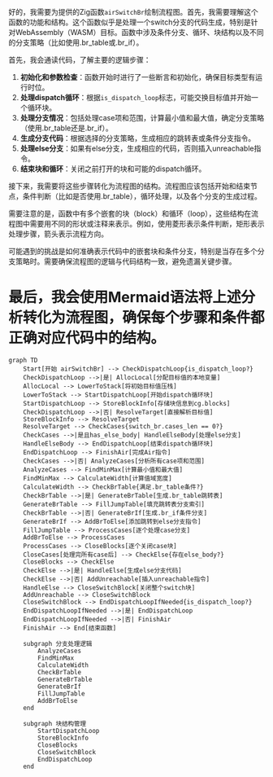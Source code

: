 好的，我需要为提供的Zig函数`airSwitchBr`绘制流程图。首先，我需要理解这个函数的功能和结构。这个函数似乎是处理一个switch分支的代码生成，特别是针对WebAssembly（WASM）目标。函数中涉及条件分支、循环、块结构以及不同的分支策略（比如使用.br_table或.br_if）。

首先，我会通读代码，了解主要的逻辑步骤：

1. **初始化和参数检查**：函数开始时进行了一些断言和初始化，确保目标类型有运行时位。
2. **处理dispatch循环**：根据`is_dispatch_loop`标志，可能交换目标值并开始一个循环块。
3. **处理分支情况**：包括处理case项和范围，计算最小值和最大值，确定分支策略（使用.br_table还是.br_if）。
4. **生成分支代码**：根据选择的分支策略，生成相应的跳转表或条件分支指令。
5. **处理else分支**：如果有else分支，生成相应的代码，否则插入unreachable指令。
6. **结束块和循环**：关闭之前打开的块和可能的dispatch循环。

接下来，我需要将这些步骤转化为流程图的结构。流程图应该包括开始和结束节点，条件判断（比如是否使用.br_table），循环处理，以及各个分支的生成过程。

需要注意的是，函数中有多个嵌套的块（block）和循环（loop），这些结构在流程图中需要用不同的形状或注释来表示。例如，使用菱形表示条件判断，矩形表示处理步骤，箭头表示流程方向。

可能遇到的挑战是如何准确表示代码中的嵌套块和条件分支，特别是当存在多个分支策略时。需要确保流程图的逻辑与代码结构一致，避免遗漏关键步骤。

最后，我会使用Mermaid语法将上述分析转化为流程图，确保每个步骤和条件都正确对应代码中的结构。
================================================
```mermaid
graph TD
    Start[开始 airSwitchBr] --> CheckDispatchLoop{is_dispatch_loop?}
    CheckDispatchLoop -->|是| AllocLocal[分配目标值的本地变量]
    AllocLocal --> LowerToStack[将初始目标值压栈]
    LowerToStack --> StartDispatchLoop[开始dispatch循环块]
    StartDispatchLoop --> StoreBlockInfo[存储块信息到cg.blocks]
    CheckDispatchLoop -->|否| ResolveTarget[直接解析目标值]
    StoreBlockInfo --> ResolveTarget
    ResolveTarget --> CheckCases{switch_br.cases_len == 0?}
    CheckCases -->|是且has_else_body| HandleElseBody[处理else分支]
    HandleElseBody --> EndDispatchLoop[结束dispatch循环块]
    EndDispatchLoop --> FinishAir[完成Air指令]
    CheckCases -->|否| AnalyzeCases[分析所有case项和范围]
    AnalyzeCases --> FindMinMax[计算最小值和最大值]
    FindMinMax --> CalculateWidth[计算值域宽度]
    CalculateWidth --> CheckBrTable{满足.br_table条件?}
    CheckBrTable -->|是| GenerateBrTable[生成.br_table跳转表]
    GenerateBrTable --> FillJumpTable[填充跳转表分支索引]
    CheckBrTable -->|否| GenerateBrIf[生成.br_if条件分支]
    GenerateBrIf --> AddBrToElse[添加跳转到else分支指令]
    FillJumpTable --> ProcessCases[逐个处理case分支]
    AddBrToElse --> ProcessCases
    ProcessCases --> CloseBlocks[逐个关闭case块]
    CloseCases[处理完所有case后] --> CheckElse{存在else_body?}
    CloseBlocks --> CheckElse
    CheckElse -->|是| HandleElse[生成else分支代码]
    CheckElse -->|否| AddUnreachable[插入unreachable指令]
    HandleElse --> CloseSwitchBlock[关闭整个switch块]
    AddUnreachable --> CloseSwitchBlock
    CloseSwitchBlock --> EndDispatchLoopIfNeeded{is_dispatch_loop?}
    EndDispatchLoopIfNeeded -->|是| EndDispatchLoop
    EndDispatchLoopIfNeeded -->|否| FinishAir
    FinishAir --> End[结束函数]
    
    subgraph 分支处理逻辑
        AnalyzeCases
        FindMinMax
        CalculateWidth
        CheckBrTable
        GenerateBrTable
        GenerateBrIf
        FillJumpTable
        AddBrToElse
    end
    
    subgraph 块结构管理
        StartDispatchLoop
        StoreBlockInfo
        CloseBlocks
        CloseSwitchBlock
        EndDispatchLoop
    end
```